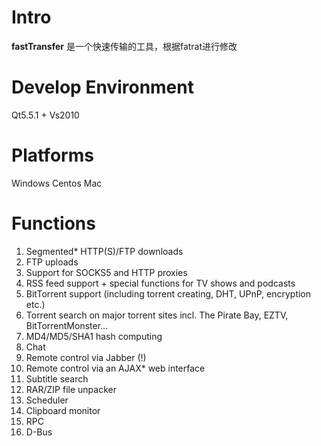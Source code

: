 Intro
=====

**fastTransfer** 是一个快速传输的工具，根据fatrat进行修改

Develop Environment
=====
Qt5.5.1 + Vs2010

Platforms
=====

Windows
Centos
Mac

Functions
=====
 1. Segmented* HTTP(S)/FTP downloads
 2. FTP uploads
 3. Support for SOCKS5 and HTTP proxies
 4. RSS feed support + special functions for TV shows and podcasts
 5. BitTorrent support (including torrent creating, DHT, UPnP, encryption etc.)
 6. Torrent search on major torrent sites incl. The Pirate Bay, EZTV, BitTorrentMonster...
 7. MD4/MD5/SHA1 hash computing
 8. Chat
 9. Remote control via Jabber (!)
 10. Remote control via an AJAX* web interface
 11. Subtitle search
 12. RAR/ZIP file unpacker
 13. Scheduler
 14. Clipboard monitor
 15. RPC
 16. D-Bus
